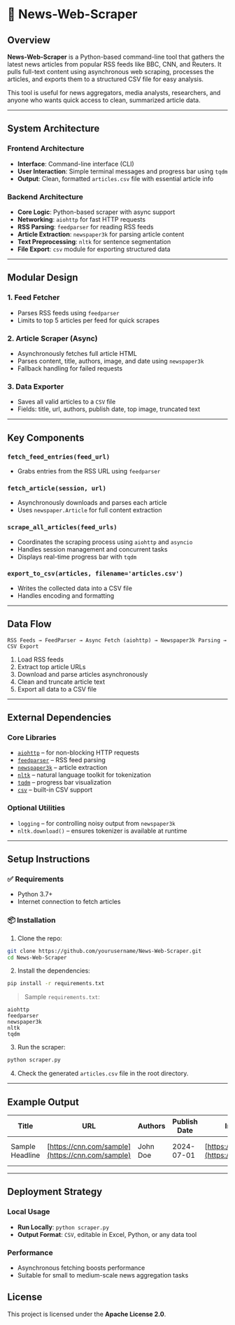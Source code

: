 # 📰 News-Web-Scraper

## Overview

**News-Web-Scraper** is a Python-based command-line tool that gathers the latest news articles from popular RSS feeds like BBC, CNN, and Reuters. It pulls full-text content using asynchronous web scraping, processes the articles, and exports them to a structured CSV file for easy analysis.

This tool is useful for news aggregators, media analysts, researchers, and anyone who wants quick access to clean, summarized article data.

---

## System Architecture

### Frontend Architecture

- **Interface**: Command-line interface (CLI)
- **User Interaction**: Simple terminal messages and progress bar using `tqdm`
- **Output**: Clean, formatted `articles.csv` file with essential article info

### Backend Architecture

- **Core Logic**: Python-based scraper with async support
- **Networking**: `aiohttp` for fast HTTP requests
- **RSS Parsing**: `feedparser` for reading RSS feeds
- **Article Extraction**: `newspaper3k` for parsing article content
- **Text Preprocessing**: `nltk` for sentence segmentation
- **File Export**: `csv` module for exporting structured data

---

## Modular Design

### 1. Feed Fetcher

- Parses RSS feeds using `feedparser`
- Limits to top 5 articles per feed for quick scrapes

### 2. Article Scraper (Async)

- Asynchronously fetches full article HTML
- Parses content, title, authors, image, and date using `newspaper3k`
- Fallback handling for failed requests

### 3. Data Exporter

- Saves all valid articles to a `CSV` file
- Fields: title, url, authors, publish date, top image, truncated text

---

## Key Components

### `fetch_feed_entries(feed_url)`

- Grabs entries from the RSS URL using `feedparser`

### `fetch_article(session, url)`

- Asynchronously downloads and parses each article
- Uses `newspaper.Article` for full content extraction

### `scrape_all_articles(feed_urls)`

- Coordinates the scraping process using `aiohttp` and `asyncio`
- Handles session management and concurrent tasks
- Displays real-time progress bar with `tqdm`

### `export_to_csv(articles, filename='articles.csv')`

- Writes the collected data into a CSV file
- Handles encoding and formatting

---

## Data Flow

```text
RSS Feeds → FeedParser → Async Fetch (aiohttp) → Newspaper3k Parsing → CSV Export
````

1. Load RSS feeds
2. Extract top article URLs
3. Download and parse articles asynchronously
4. Clean and truncate article text
5. Export all data to a CSV file

---

## External Dependencies

### Core Libraries

* [`aiohttp`](https://docs.aiohttp.org/) – for non-blocking HTTP requests
* [`feedparser`](https://pythonhosted.org/feedparser/) – RSS feed parsing
* [`newspaper3k`](https://github.com/codelucas/newspaper) – article extraction
* [`nltk`](https://www.nltk.org/) – natural language toolkit for tokenization
* [`tqdm`](https://github.com/tqdm/tqdm) – progress bar visualization
* [`csv`](https://docs.python.org/3/library/csv.html) – built-in CSV support

### Optional Utilities

* `logging` – for controlling noisy output from `newspaper3k`
* `nltk.download()` – ensures tokenizer is available at runtime

---

## Setup Instructions

### ✅ Requirements

* Python 3.7+
* Internet connection to fetch articles

### 📦 Installation

1. Clone the repo:

```bash
git clone https://github.com/yourusername/News-Web-Scraper.git
cd News-Web-Scraper
```

2. Install the dependencies:

```bash
pip install -r requirements.txt
```

> Sample `requirements.txt`:

```
aiohttp
feedparser
newspaper3k
nltk
tqdm
```

3. Run the scraper:

```bash
python scraper.py
```

4. Check the generated `articles.csv` file in the root directory.

---

## Example Output

| Title           | URL                                              | Authors  | Publish Date | Image                                  | Text (Truncated)              |
| --------------- | ------------------------------------------------ | -------- | ------------ | -------------------------------------- | ----------------------------- |
| Sample Headline | [https://cnn.com/sample](https://cnn.com/sample) | John Doe | 2024-07-01   | [https://image.jpg](https://image.jpg) | Lorem ipsum dolor sit amet... |

---

## Deployment Strategy

### Local Usage

* **Run Locally**: `python scraper.py`
* **Output Format**: `CSV`, editable in Excel, Python, or any data tool

### Performance

* Asynchronous fetching boosts performance
* Suitable for small to medium-scale news aggregation tasks


## License

This project is licensed under the **Apache License 2.0**.
